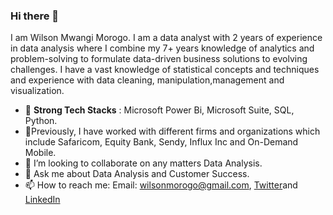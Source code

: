 ### Hi there 👋

I am Wilson Mwangi Morogo. I am a data analyst with 2 years of experience in data analysis where I combine my 7+ years knowledge of analytics and problem-solving to formulate data-driven business solutions to evolving challenges. I have a vast knowledge of statistical concepts and techniques and experience with data cleaning, manipulation,management and visualization.


- 🔭 **Strong Tech Stacks** : Microsoft Power Bi, Microsoft Suite, SQL, Python.
- 🌱Previously, I have worked with different firms and organizations which include Safaricom, Equity Bank, Sendy, Influx Inc and On-Demand Mobile.
- 👯 I’m looking to collaborate on any matters Data Analysis.
- 💬 Ask me about Data Analysis and Customer Success. 
- 📫 How to reach me: Email: wilsonmorogo@gmail.com, [Twitter](https://twitter.com/baronekajik)and [LinkedIn](https://www.linkedin.com/in/wilson-mwangi-b9236643/)

